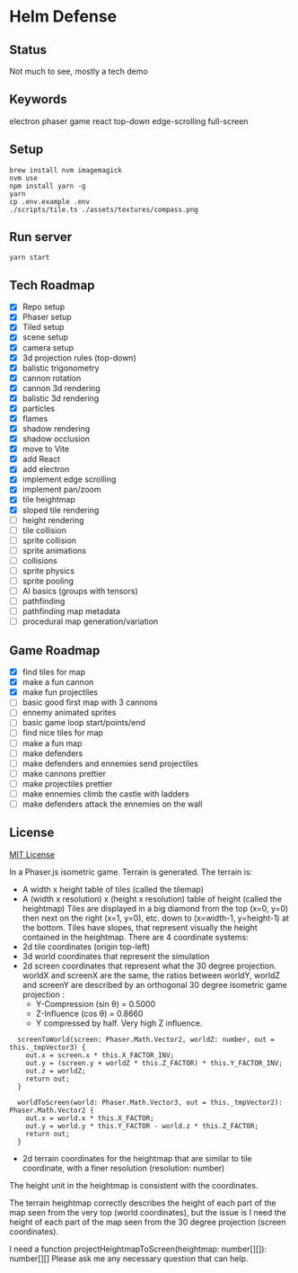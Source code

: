 # Helm Defense

## Status

Not much to see, mostly a tech demo

## Keywords

electron phaser game react top-down edge-scrolling full-screen

## Setup

```
brew install nvm imagemagick
nvm use
npm install yarn -g
yarn
cp .env.example .env
./scripts/tile.ts ./assets/textures/compass.png
```

## Run server

```
yarn start
```

## Tech Roadmap

- [x] Repo setup
- [x] Phaser setup
- [x] Tiled setup
- [x] scene setup
- [x] camera setup
- [x] 3d projection rules (top-down)
- [x] balistic trigonometry
- [x] cannon rotation
- [x] cannon 3d rendering
- [x] balistic 3d rendering
- [x] particles
- [x] flames
- [x] shadow rendering
- [x] shadow occlusion
- [x] move to Vite
- [x] add React
- [x] add electron
- [x] implement edge scrolling
- [x] implement pan/zoom
- [x] tile heightmap
- [x] sloped tile rendering
- [ ] height rendering
- [ ] tile collision
- [ ] sprite collision
- [ ] sprite animations
- [ ] collisions
- [ ] sprite physics
- [ ] sprite pooling
- [ ] AI basics (groups with tensors)
- [ ] pathfinding
- [ ] pathfinding map metadata
- [ ] procedural map generation/variation

## Game Roadmap

- [x] find tiles for map
- [x] make a fun cannon
- [x] make fun projectiles
- [ ] basic good first map with 3 cannons
- [ ] ennemy animated sprites
- [ ] basic game loop start/points/end
- [ ] find nice tiles for map
- [ ] make a fun map
- [ ] make defenders
- [ ] make defenders and ennemies send projectiles
- [ ] make cannons prettier
- [ ] make projectiles prettier
- [ ] make ennemies climb the castle with ladders
- [ ] make defenders attack the ennemies on the wall

## License

[MIT License](https://github.com/ourcade/phaser3-vite-template/blob/master/LICENSE)

In a Phaser.js isometric game.
Terrain is generated.
The terrain is:

- A width x height table of tiles (called the tilemap)
- A (width x resolution) x (height x resolution) table of height (called the heightmap)
  Tiles are displayed in a big diamond from the top (x=0, y=0) then next on the right (x=1, y=0), etc. down to (x=width-1, y=height-1) at the bottom.
  Tiles have slopes, that represent visually the height contained in the heightmap.
  There are 4 coordinate systems:
- 2d tile coordinates (origin top-left)
- 3d world coordinates that represent the simulation
- 2d screen coordinates that represent what the 30 degree projection. worldX and screenX are the same, the ratios between worldY, worldZ and screenY are described by an orthogonal 30 degree isometric game projection :
  - Y-Compression (sin θ) = 0.5000
  - Z-Influence (cos θ) = 0.8660
  - Y compressed by half. Very high Z influence.

```
  screenToWorld(screen: Phaser.Math.Vector2, worldZ: number, out = this._tmpVector3) {
    out.x = screen.x * this.X_FACTOR_INV;
    out.y = (screen.y + worldZ * this.Z_FACTOR) * this.Y_FACTOR_INV;
    out.z = worldZ;
    return out;
  }

  worldToScreen(world: Phaser.Math.Vector3, out = this._tmpVector2): Phaser.Math.Vector2 {
    out.x = world.x * this.X_FACTOR;
    out.y = world.y * this.Y_FACTOR - world.z * this.Z_FACTOR;
    return out;
  }
```

- 2d terrain coordinates for the heightmap that are similar to tile coordinate, with a finer resolution (resolution: number)

The height unit in the heightmap is consistent with the coordinates.

The terrain heightmap correctly describes the height of each part of the map seen from the very top (world coordinates), but the issue is I need the height of each part of the map seen from the 30 degree projection (screen coordinates).

I need a function projectHeightmapToScreen(heightmap: number[][]): number[][]
Please ask me any necessary question that can help.

